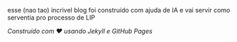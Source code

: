 esse (nao tao) incrivel blog foi construído com ajuda de IA e vai servir como serventia pro processo de LIP

*Construído com ❤️ usando Jekyll e GitHub Pages*
